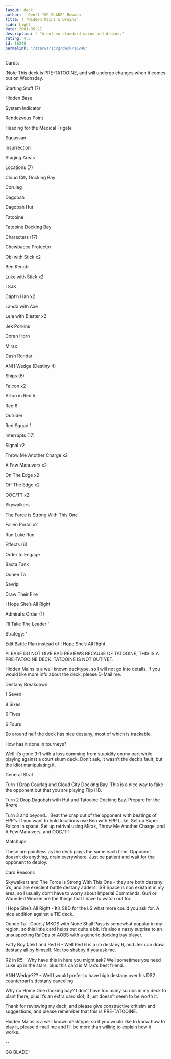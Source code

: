 ```yaml
---
layout: deck
author: ! Geoff "GG BLADE" Bowman
title: ! "Hidden Mains & Drains"
side: Light
date: 2001-05-27
description: ! "A not so standard mains and drains."
rating: 4.5
id: 16248
permalink: "/starwarsccg/deck/16248"
---
```

Cards: 

'Note This deck is PRE-TATOOINE, and will undergo changes when it comes out on Wednsday.


Starting Stuff (7)

Hidden Base

System Indicator

Rendezvous Point

Heading for the Medical Frigate

Squassan

Insurrection

Staging Areas


Locations (7)

Cloud City Docking Bay

Corulag

Dagobah

Dagobah Hut

Tatooine

Tatooine Docking Bay


Characters (17)

Chewbacca Protector

Obi with Stick x2 

Ben Kenobi

Luke with Stick x2

LSJK

Capt’n Han x2

Lando with Axe

Leia with Blaster x2

Jek Porkins

Coran Horn

Mirax

Dash Rendar

ANH Wedge (Destiny 4)


Ships (6)

Falcon x2

Artoo in Red 5

Red 6

Outrider

Red Squad 1


Interrupts (17)

Signal x2

Throw Me Another Charge x2

A Few Manuvers x2

On The Edge x2

Off The Edge x2

OOC/TT x2

Skywalkers

The Force is Strong With This One

Fallen Portal x2

Run Luke Run


Effects (6)

Order to Engage

Bacta Tank

Ounee Ta

Savrip

Draw Their Fire

I Hope She’s All Right


Admiral’s Order (1)

I’ll Take The Leader '

Strategy: '

Edit  Battle Plan instead of I Hope She’s All Right.


PLEASE DO NOT GIVE BAD REVIEWS BECAUSE OF TATOOINE, THIS IS A PRE-TATOOINE DECK.  TATOOINE IS NOT OUT YET.


Hidden Mains is a well known decktype, so I will not go into details, if you would like more info about the deck, please D-Mail me.


Destany Breakdown

1 Seven

8 Sixes

6 Fives

6 Fours

So around half the deck has nice destany, most of which is trackable.


How has it done in tourneys?

Well it’s gone 3-1 with a loss comming from stupidity on my part while playing against a court skum deck.  Don’t ask, it wasn’t the deck’s fault, but the idiot manipulating it.


General Strat

Turn 1  Drop Courlag and Cloud City Docking Bay.  This is a nice way to fake the opponent out that you are playing Flip HB.  


Turn 2  Drop Dagobah with Hut and Tatooine Docking Bay.  Prepare for the Beats.


Turn 3 and beyond...  Beat the crap out of the opponent with beatings of EPP’s.  If you want to hold locations use Ben with EPP Luke. Set up Super Falcon in space. Set up retrival using Mirax, Throw Me Another Charge, and A Few Manuvers, and OOC/TT.   


Matchups

These are pointless as the deck plays the same each time.  Opponent doesn’t do anything, drain everywhere.  Just be patient and wait for the opponent to deploy.


Card Reasons

Skywalkers and The Force is Strong With This One - they are both destany 5’s, and are execlent battle destany adders.  ISB Space is non existant in my area, so I usually don’t have to worry about Imperial Commands.  Guri or Wounded Wookie are the things that I have to watch out for.


I Hope She’s All Right - It’s S&D for the LS what more could you ask for.  A nice addition against a TIE deck.


Ounee Ta - Court / MKOS with None Shall Pass is somewhat popular in my region, so this little card helps out quite a bit.  It’s also a nasty suprise to an unsuspecting RalOps or AOBS with a generic docking bay player.  


Fatty Boy (Jek) and Red 6 - Well Red 6 is a uh destany 6, and Jek can draw destany all by himself.  Not too shabby if you ask me.


R2 in R5 - Why have this in here you might ask?  Well sometimes you need Luke up in the stars, plus this card is Mirax’s best friend.  


ANH Wedge???  - Well I would prefer to have high destany over his DS2 counterpart’s destany canceling.


Why no Home One docking bay?  I don’t have too many scrubs in my deck to plant there, plus it’s an extra card slot, it just doesn’t seem to be worth it.


Thank for reviewing my deck, and please give constructive critisim and suggestions, and please remember that this is PRE-TATOOINE.


Hidden Mains is a well known decktype, so if you would like to know how to play it, please d-mail me and I’ll be more than willing to explain how it works.


--

GG BLADE   '
